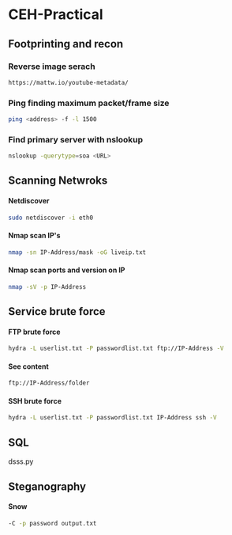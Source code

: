 # CEH-Practical

## Footprinting and recon
### Reverse image serach
```bash
https://mattw.io/youtube-metadata/
```
### Ping finding  maximum packet/frame size
```bash
ping <address> -f -l 1500
```

### Find primary server with nslookup 
```bash
nslookup -querytype=soa <URL>
```

## Scanning Netwroks
#### Netdiscover
```bash
sudo netdiscover -i eth0
```
#### Nmap scan IP's
```bash
nmap -sn IP-Address/mask -oG liveip.txt
```
#### Nmap scan ports and version on IP
```bash
nmap -sV -p IP-Address
```

## Service brute force
#### FTP brute force
```bash
hydra -L userlist.txt -P passwordlist.txt ftp://IP-Address -V
```
#### See content
```bash
ftp://IP-Address/folder
```

#### SSH brute force
```bash
hydra -L userlist.txt -P passwordlist.txt IP-Address ssh -V
```

## SQL

dsss.py

## Steganography
#### Snow
```bash
-C -p password output.txt
```
